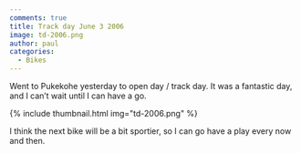 ```yaml
---
comments: true
title: Track day June 3 2006
image: td-2006.png
author: paul
categories:
  - Bikes
---
```


Went to Pukekohe yesterday to open day / track day.
It was a fantastic day, and I can’t wait until I can have a go.

{% include thumbnail.html img="td-2006.png" %}

I think the next bike will be a bit sportier, so I can go have a play every now and then.